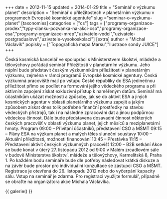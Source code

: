 +++
date = 2012-11-15
updated = 2014-01-29
title = "Seminář o výzkumu planet"
description = "Seminář o příležitostech v planetárním výzkumu v programech Evropské kosmické agentuře"
slug ="seminar-o-vyzkumu-planet"
[taxonomies]
categories = ["cs"]
tags = ["programy-organizace-prodex","typy-clanku-pozvanka-na-akci-cso","programy-organizace-esa","programy-organizace-mrep","uzivatele-vedci","uzivatele-postgradualove","uzivatele-vysokoskolaci"]
[extra]
author = "Michal Václavík"
popisky = ["Topografická mapa Marsu","Ilustrace sondy JUICE"]
+++

Česká kosmická kancelář ve spolupráci s Ministerstvem školství, mládeže a tělovýchovy pořádají seminář Příležitosti v planetárním výzkumu. Jeho náplní bude představit českým výzkumníkům příležitosti v planetárním výzkumu, zejména v rámci programů Evropské kosmické agentury. Česká výzkumná pracoviště mají po vstupu České republiky do ESA jedinečnou příležitost přímo se podílet na formování jejího vědeckého programu a při aktivním zapojení získat exkluzivní přístup k naměřeným datům. Seminář má účastníkům ukázat možnosti a způsoby, jak se do aktivit ESA a jiných kosmických agentur v oblasti planetárního výzkumu zapojit a jakým způsobem získat dnes tolik potřebné finanční prostředky na stavbu vědeckých přístrojů, tak i na následné zpracování dat a jinou podpůrnou vědeckou činnost. Dále bude představena dosavadní činnost některých českých pracovišť v oblasti výzkumu planet, jejich měsíců a meziplanetární hmoty. Program 09:00 – Přivítání účastníků, představení CSO a MŠMT 09:15 – Plány ESA na výzkum planet a malých těles sluneční soustavy 10:00 – Aktuální příležitosti, možnosti financování 10:45 – Přestávka 11:15 – Představení aktivit českých výzkumných pracovišť 12:00 – B2B setkání Akce se bude konat v úterý 27. listopadu 2012 od 9:00 v Malém zrcadlovém sále v budově Ministerstva školství, mládeže a tělovýchovy, Karmelitská 8, Praha 1. Po každém bodu semináře bude dle potřeby následovat krátká diskuze a na závěr bude prostor pro individuální konzultace se zástupci CSO a MŠMT. Registrace je otevřená do 26. listopadu 2012 nebo do vyčerpání kapacity sálu. Vstup na seminář je zdarma. Pro registraci využijte formulář, případně se obraťte na organizátora akce Michala Václavíka.

{{ galerie() }}
